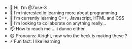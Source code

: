 - 👋 Hi, I’m @Zuse-3
- 👀 I’m interested in learning more about programming 
- 🌱 I’m currently learning C++, Javascript, HTML and CSS
- 💞️ I’m looking to collaborate on anything really...
- 📫 How to reach me ... i dunno either
- 😄 Pronouns: Alright, now who the heck is making these ?
- ⚡ Fun fact: I like learning

<!---
Zuse-3/Zuse-3 is a ✨ special ✨ repository because its `README.md` (this file) appears on your GitHub profile.
You can click the Preview link to take a look at your changes.
--->

